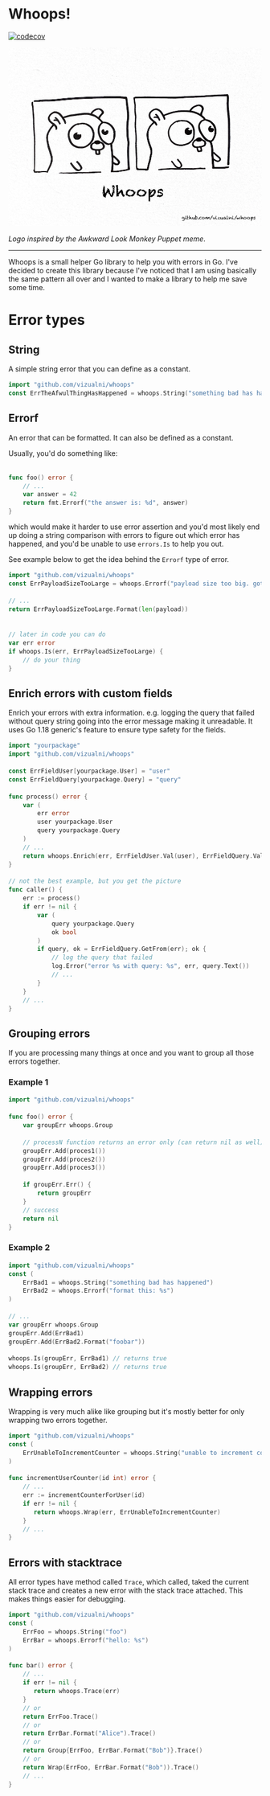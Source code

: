 # Whoops!

[![codecov](https://codecov.io/gh/Vizualni/whoops/branch/master/graph/badge.svg?token=RLFQKJFKI6)](https://codecov.io/gh/Vizualni/whoops)

![whoops logo](./whoops.png)

_Logo inspired by the Awkward Look Monkey Puppet meme_.

-----

Whoops is a small helper Go library to help you with errors in Go. I've decided to create this library because I've noticed that I am using basically the same pattern
all over and I wanted to make a library to help me save some time.



# Error types


## String

A simple string error that you can define as a constant.

```go
import "github.com/vizualni/whoops"
const ErrTheAfwulThingHasHappened = whoops.String("something bad has happened")
```

## Errorf

An error that can be formatted. It can also be defined as a constant.

Usually, you'd do something like:
```go

func foo() error {
	// ...
	var answer = 42
	return fmt.Errorf("the answer is: %d", answer)
}
```

which would make it harder to use error assertion and you'd most likely end up doing a string comparison with errors to figure out which error has happened, and you'd
be unable to use `errors.Is` to help you out.

See example below to get the idea behind the `Errorf` type of error.

```go
import "github.com/vizualni/whoops"
const ErrPayloadSizeTooLarge = whoops.Errorf("payload size too big. got %d bytes")

// ...
return ErrPayloadSizeTooLarge.Format(len(payload))


// later in code you can do
var err error
if whoops.Is(err, ErrPayloadSizeTooLarge) {
	// do your thing
}
```


## Enrich errors with custom fields

Enrich your errors with extra information. e.g. logging the query that failed without query string going into the error message making it unreadable.
It uses Go 1.18 generic's feature to ensure type safety for the fields.

```go
import "yourpackage"
import "github.com/vizualni/whoops"

const ErrFieldUser[yourpackage.User] = "user"
const ErrFieldQuery[yourpackage.Query] = "query"

func process() error {
	var (
		err error
		user yourpackage.User
		query yourpackage.Query
	)
	// ...
	return whoops.Enrich(err, ErrFieldUser.Val(user), ErrFieldQuery.Val(query))
}

// not the best example, but you get the picture
func caller() {
	err := process()
	if err != nil {
		var (
			query yourpackage.Query
			ok bool
		)
		if query, ok = ErrFieldQuery.GetFrom(err); ok {
			// log the query that failed
			log.Error("error %s with query: %s", err, query.Text())	
			// ...
		}
	}
	// ...
}
```


## Grouping errors

If you are processing many things at once and you want to group all those errors together.

### Example 1

```go
import "github.com/vizualni/whoops"

func foo() error {
	var groupErr whoops.Group

	// processN function returns an error only (can return nil as well)
	groupErr.Add(proces1()) 
	groupErr.Add(proces2()) 
	groupErr.Add(proces3()) 

	if groupErr.Err() {
		return groupErr
	}
	// success
	return nil
}
```

### Example 2

```go
import "github.com/vizualni/whoops"
const (
	ErrBad1 = whoops.String("something bad has happened")
	ErrBad2 = whoops.Errorf("format this: %s")
)

// ...
var groupErr whoops.Group
groupErr.Add(ErrBad1) 
groupErr.Add(ErrBad2.Format("foobar")) 

whoops.Is(groupErr, ErrBad1) // returns true
whoops.Is(groupErr, ErrBad2) // returns true
```

## Wrapping errors

Wrapping is very much alike like grouping but it's mostly better for only wrapping two errors together.

```go
import "github.com/vizualni/whoops"
const (
	ErrUnableToIncrementCounter = whoops.String("unable to increment counter")
)

func incrementUserCounter(id int) error {
	// ...
	err := incrementCounterForUser(id)
	if err != nil {
	   return whoops.Wrap(err, ErrUnableToIncrementCounter)
	}
	// ...
}
```

## Errors with stacktrace

All error types have method called `Trace`, which called, taked the current stack trace and creates a new error with the stack trace attached.
This makes things easier for debugging.

```go
import "github.com/vizualni/whoops"
const (
	ErrFoo = whoops.String("foo")
	ErrBar = whoops.Errorf("hello: %s")
)

func bar() error {
	// ...
	if err != nil {
	   return whoops.Trace(err)
	}
	// or
	return ErrFoo.Trace()
	// or
	return ErrBar.Format("Alice").Trace()
	// or
	return Group{ErrFoo, ErrBar.Format("Bob")}.Trace()
	// or
	return Wrap(ErrFoo, ErrBar.Format("Bob")).Trace()
	// ...
}
```
